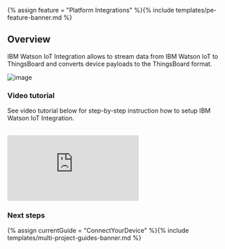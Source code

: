 {% assign feature = "Platform Integrations" %}{% include templates/pe-feature-banner.md %}

## Overview

IBM Watson IoT Integration allows to stream data from IBM Watson IoT to ThingsBoard and converts device payloads to the ThingsBoard format.

 ![image](https://img.thingsboard.io/user-guide/integrations/ibm-watson-integration.svg)
 
### Video tutorial
 
See video tutorial below for step-by-step instruction how to setup IBM Watson IoT Integration.

<br>
<div id="video">  
 <div id="video_wrapper">
     <iframe src="https://www.youtube.com/embed/eqSObPW2P1g" frameborder="0" allowfullscreen></iframe>
 </div>
</div> 


### Next steps

{% assign currentGuide = "ConnectYourDevice" %}{% include templates/multi-project-guides-banner.md %}

